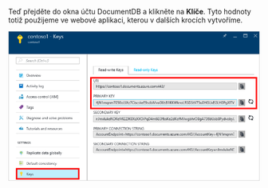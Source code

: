   Teď přejděte do okna účtu DocumentDB a klikněte na **Klíče**. Tyto hodnoty totiž použijeme ve webové aplikaci, kterou v dalších krocích vytvoříme.

![Snímek obrazovky webu Azure Portal ukazující účet DocumentDB se zvýrazněným tlačítkem Klíče v okně účtu DocumentDB a zvýrazněnými hodnotami URI, PRIMÁRNÍ KLÍČ a SEKUNDÁRNÍ KLÍČ v okně Klíče](./media/documentdb-keys/keys.png)


<!--HONumber=Sep16_HO3-->


